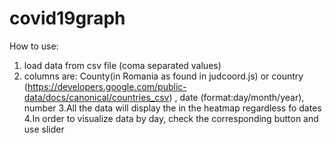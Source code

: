 # covid19graph
How to use:
1. load data from csv file (coma separated values)
2. columns are: County(in Romania as found in judcoord.js) or country (https://developers.google.com/public-data/docs/canonical/countries_csv) , date (format:day/month/year), number
3.All the data will display the in the heatmap regardless fo dates
4.In order to visualize data by day, check the corresponding button and use slider

